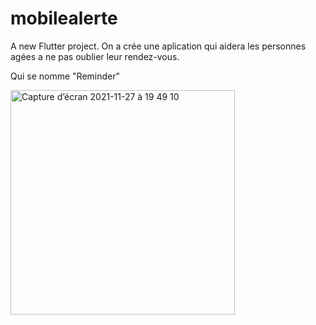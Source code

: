# mobilealerte

A new Flutter project.
On a crée une aplication qui aidera les personnes agées a ne pas oublier leur rendez-vous.

Qui se nomme "Reminder"

<img width="359" alt="Capture d’écran 2021-11-27 à 19 49 10" src="https://user-images.githubusercontent.com/93190978/143718681-06c6d020-f331-4e20-9f6c-f406814ce62c.png">


